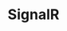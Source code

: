 ---
layout: default
parent: .NET
title: SignalR
permalink: /signalr/
nav_order: 4
has_children: true
---